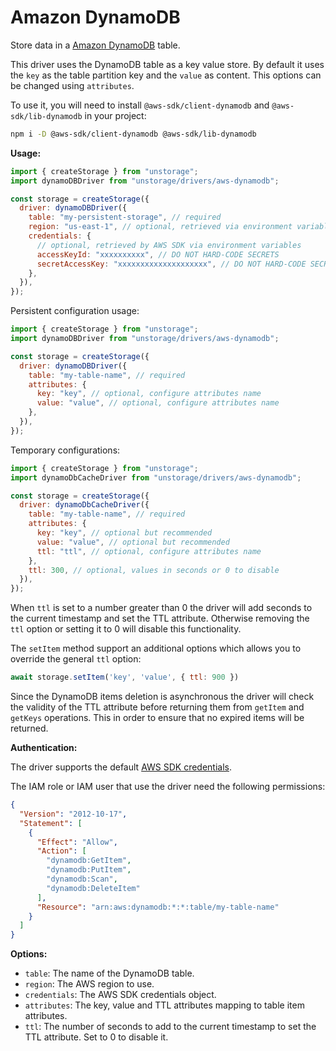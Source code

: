 # Amazon DynamoDB

Store data in a [Amazon DynamoDB](https://docs.aws.amazon.com/amazondynamodb/latest/developerguide/Introduction.html) table.

This driver uses the DynamoDB table as a key value store. By default it uses the `key` as the table partition key and the `value` as content. This options can be changed using `attributes`.

To use it, you will need to install `@aws-sdk/client-dynamodb` and `@aws-sdk/lib-dynamodb` in your project:

```bash
npm i -D @aws-sdk/client-dynamodb @aws-sdk/lib-dynamodb
```

**Usage:**

```js
import { createStorage } from "unstorage";
import dynamoDBDriver from "unstorage/drivers/aws-dynamodb";

const storage = createStorage({
  driver: dynamoDBDriver({
    table: "my-persistent-storage", // required
    region: "us-east-1", // optional, retrieved via environment variables
    credentials: {
      // optional, retrieved by AWS SDK via environment variables
      accessKeyId: "xxxxxxxxxx", // DO NOT HARD-CODE SECRETS
      secretAccessKey: "xxxxxxxxxxxxxxxxxxxx", // DO NOT HARD-CODE SECRETS
    },
  }),
});
```

Persistent configuration usage:

```js
import { createStorage } from "unstorage";
import dynamoDBDriver from "unstorage/drivers/aws-dynamodb";

const storage = createStorage({
  driver: dynamoDBDriver({
    table: "my-table-name", // required
    attributes: {
      key: "key", // optional, configure attributes name
      value: "value", // optional, configure attributes name
    },
  }),
});
```

Temporary configurations:

```js
import { createStorage } from "unstorage";
import dynamoDbCacheDriver from "unstorage/drivers/aws-dynamodb";

const storage = createStorage({
  driver: dynamoDbCacheDriver({
    table: "my-table-name", // required
    attributes: {
      key: "key", // optional but recommended
      value: "value", // optional but recommended
      ttl: "ttl", // optional, configure attributes name
    },
    ttl: 300, // optional, values in seconds or 0 to disable
  }),
});
```

When `ttl` is set to a number greater than 0 the driver will add seconds to the current timestamp and set the TTL attribute.
Otherwise removing the `ttl` option or setting it to 0 will disable this functionality.

The `setItem` method support an additional options which allows you to override the general `ttl` option:
```js
await storage.setItem('key', 'value', { ttl: 900 })
```

Since the DynamoDB items deletion is asynchronous the driver will check the validity of the TTL attribute before returning them from `getItem` and `getKeys` operations. This in order to ensure that no expired items will be returned.

**Authentication:**

The driver supports the default [AWS SDK credentials](https://docs.aws.amazon.com/sdk-for-javascript/v3/developer-guide/setting-credentials-node.html).

The IAM role or IAM user that use the driver need the following permissions:

```json
{
  "Version": "2012-10-17",
  "Statement": [
    {
      "Effect": "Allow",
      "Action": [
        "dynamodb:GetItem",
        "dynamodb:PutItem",
        "dynamodb:Scan",
        "dynamodb:DeleteItem"
      ],
      "Resource": "arn:aws:dynamodb:*:*:table/my-table-name"
    }
  ]
}
```

**Options:**

- `table`: The name of the DynamoDB table.
- `region`: The AWS region to use.
- `credentials`: The AWS SDK credentials object.
- `attributes`: The key, value and TTL attributes mapping to table item attributes.
- `ttl`: The number of seconds to add to the current timestamp to set the TTL attribute. Set to 0 to disable it.
